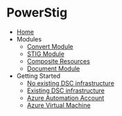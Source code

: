 # PowerStig

* [Home][home]
* Modules
  * [Convert Module][convert]
  * [STIG Module][stig]
  * [Composite Resources][compositeresources]
  * [Document Module][document]
* Getting Started
  * [No existing DSC infrastructure][DscGettingStarted]
  * [Existing DSC infrastructure][DscOnPremises]
  * [Azure Automation Account][DscAzureAutomation]
  * [Azure Virtual Machine][DscAzureVirtualMachine]

[home]:                   https://github.com/Microsoft/PowerStig/wiki/home
[convert]:                https://github.com/Microsoft/PowerStig/wiki/Convert
[stig]:                   https://github.com/Microsoft/PowerStig/wiki/Stig
[compositeresources]:     https://github.com/Microsoft/PowerStig/wiki/CompositeResources
[document]:               https://github.com/Microsoft/PowerStig/wiki/Document
[DscGettingStarted]:      https://github.com/Microsoft/PowerStig/wiki/DscGettingStarted
[DscOnPremises]:          https://github.com/Microsoft/PowerStig/wiki/DscOnPremises
[DscAzureAutomation]:     https://github.com/Microsoft/PowerStig/wiki/DscAzureAutomation
[DscAzureVirtualMachine]: https://github.com/Microsoft/PowerStig/wiki/DscAzureVirtualMachine